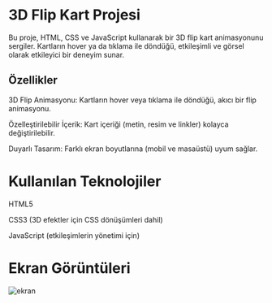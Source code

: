 # 3D Flip Kart Projesi

Bu proje, HTML, CSS ve JavaScript kullanarak bir 3D flip kart animasyonunu sergiler. Kartların hover ya da tıklama ile döndüğü, etkileşimli ve görsel olarak etkileyici bir deneyim sunar.

## Özellikler

3D Flip Animasyonu: Kartların hover veya tıklama ile döndüğü, akıcı bir flip animasyonu.

Özelleştirilebilir İçerik: Kart içeriği (metin, resim ve linkler) kolayca değiştirilebilir.

Duyarlı Tasarım: Farklı ekran boyutlarına (mobil ve masaüstü) uyum sağlar.

# Kullanılan Teknolojiler

HTML5

CSS3 (3D efektler için CSS dönüşümleri dahil)

JavaScript (etkileşimlerin yönetimi için)

# Ekran Görüntüleri

![ekran](https://github.com/user-attachments/assets/7a66a17a-c892-4aaa-9727-33e9f448fa83)

